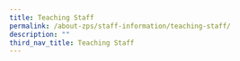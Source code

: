 ```yaml
---
title: Teaching Staff
permalink: /about-zps/staff-information/teaching-staff/
description: ""
third_nav_title: Teaching Staff
---
```

